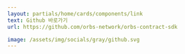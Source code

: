 ```yaml
---
layout: partials/home/cards/components/link
text: Github 바로가기
url: https://github.com/orbs-network/orbs-contract-sdk

image: /assets/img/socials/gray/github.svg
---
```

